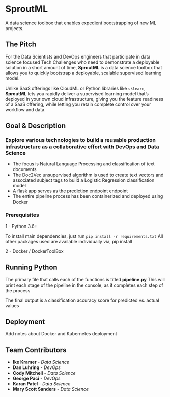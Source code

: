 # SproutML

A data science toolbox that enables expedient bootstrapping of new ML projects.

## The Pitch

For the Data Scientists and DevOps engineers that participate in data science focused Tech Challenges who need to demonstrate a deployable solution in a short amount of time, **SproutML** is a data science toolbox that allows you to quickly bootstrap a deployable, scalable supervised learning model.

Unlike SaaS offerings like CloudML or Python libraries like `sklearn`, **SproutML** lets you rapidly deliver a supervised learning model that’s deployed in your own cloud infrastructure, giving you the feature readiness of a SaaS offering, while letting you retain complete control over your workflow and data.

## Goal & Description

### Explore various technologies to build a reusable production infrastructure as a collaborative effort with DevOps and Data Science

* The focus is Natural Language Processing and classification of text documents
* The Doc2Vec unsupervised algorithm is used to create text vectors and associated subject tags to build a Logistic Regression classification model
* A flask app serves as the prediction endpoint endpoint
* The entire pipeline process has been containerized and deployed using Docker

### Prerequisites

1 - Python 3.6+

To install main dependencies, just run ```pip install -r requirements.txt```
All other packages used are available individually via, pip install

2 - Docker / DockerToolBox

## Running Python
The primary file that calls each of the functions is titled **pipeline.py**
This will print each stage of the pipeline in the console, as it completes each step of the process

The final output is a classification accuracy score for predicted vs. actual values

## Deployment

Add notes about Docker and Kubernetes deployment

## Team Contributors 
* **Ike Kramer** - *Data Science*
* **Dan Luhring** - *DevOps*
* **Cody Mitchell** - *Data Science*
* **George Paci** - *DevOps*
* **Karan Patel** - *Data Science*
* **Mary Scott Sanders** - *Data Science*
